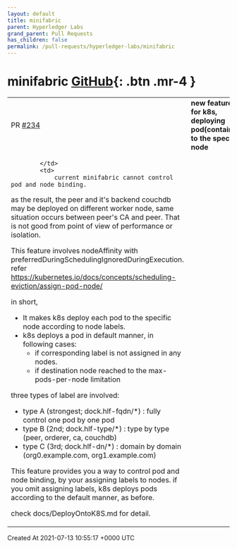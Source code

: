 ```yaml
---
layout: default
title: minifabric
parent: Hyperledger Labs
grand_parent: Pull Requests
has_children: false
permalink: /pull-requests/hyperledger-labs/minifabric
---
```


# minifabric <span class="fs-3 right-align">[GitHub](https://github.com/hyperledger-labs/minifabric){: .btn .mr-4 }</span>


<div>
    <table>
        <tr>
            <td>
                PR <a href="https://github.com/hyperledger-labs/minifabric/pull/234" class=".btn">#234</a>
            </td>
            <td>
                <b>
                    new feature for k8s, deploying pod(container) to the specific node
                </b>
            </td>
        </tr>
        <tr>
            <td>
                
            </td>
            <td>
                current minifabric cannot control pod and node binding.
as the result, the peer and it's backend couchdb may be deployed on different worker node,
same situation occurs between peer's CA and peer.
That is not good from point of view of performance or isolation.

This feature involves nodeAffinity with preferredDuringSchedulingIgnoredDuringExecution.
refer https://kubernetes.io/docs/concepts/scheduling-eviction/assign-pod-node/

in short,
 - It makes k8s deploy each pod to the specific node according to node labels.
 - k8s deploys a pod in default manner, in following cases:
      - if corresponding label is not assigned in any nodes.
      - if destination node reached to the max-pods-per-node limitation

three types of label are involved:
 * type A (strongest; dock.hlf-fqdn/*) : fully control one pod by one pod
 * type B (2nd; dock.hlf-type/*) : type by type (peer, orderer, ca, couchdb)
 * type C (3rd; dock.hlf-dn/*)    : domain by domain (org0.example.com, org1.example.com)

This feature provides you a way to control pod and node binding, by your assigning labels to nodes.
if you omit assigning labels, k8s deploys pods according to the default manner, as before.

check docs/DeployOntoK8S.md for detail.
            </td>
        </tr>
    </table>
    <div class="right-align">
        Created At 2021-07-13 10:55:17 +0000 UTC
    </div>
</div>

